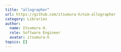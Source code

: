 ```yaml
---
title: "allographer"
url: https://github.com/itsumura-h/nim-allographer
category: Libraries
author:
  name: Itsumura H.
  role: Software Engineer
  avatar: itsumura-h
topics: []
---
```


